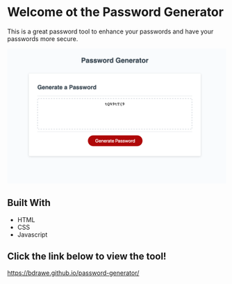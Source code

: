 # Welcome ot the Password Generator
This is a great password tool to enhance your passwords and have your passwords more secure. 

![PW Generator](Password_Generator.png)
## Built With
- HTML
- CSS
- Javascript

## Click the link below to view the tool! 
https://bdrawe.github.io/password-generator/
